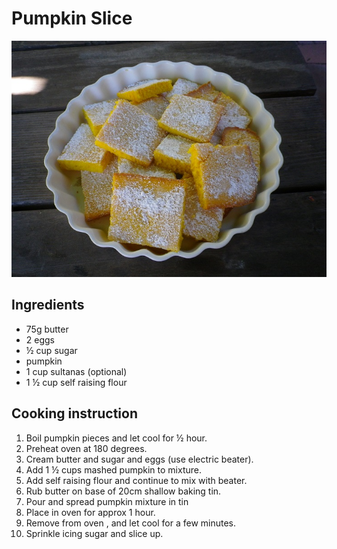 # Pumpkin Slice

![Pumpkin Slice](../.gitbook/assets/pumpkin-slice.jpg)

## Ingredients

* 75g butter
* 2 eggs
* ½ cup sugar 
* pumpkin
* 1 cup sultanas \(optional\)
* 1 ½ cup self raising flour

## Cooking instruction

1. Boil pumpkin pieces and let cool for ½ hour.
2. Preheat oven at 180 degrees.
3. Cream butter and sugar and eggs \(use electric beater\).
4. Add 1 ½ cups mashed pumpkin to mixture.
5. Add self raising flour and continue to mix with beater.
6. Rub butter on base of 20cm shallow baking tin.
7. Pour and spread pumpkin mixture in tin
8. Place in oven for approx 1 hour.
9. Remove from oven , and let cool for a few minutes.
10. Sprinkle icing sugar and slice up.

